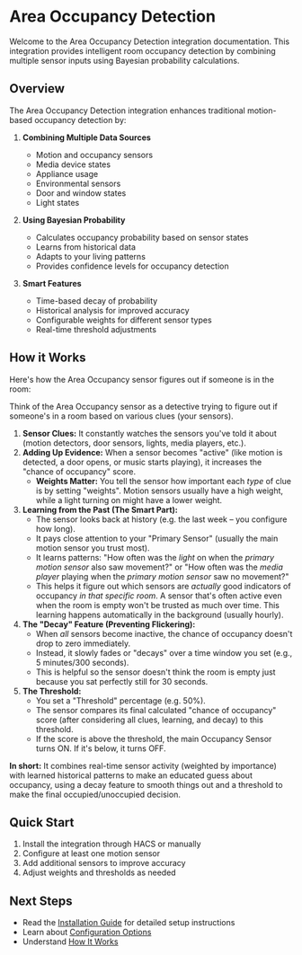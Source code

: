 # Area Occupancy Detection

Welcome to the Area Occupancy Detection integration documentation. This integration provides intelligent room occupancy detection by combining multiple sensor inputs using Bayesian probability calculations.

## Overview

The Area Occupancy Detection integration enhances traditional motion-based occupancy detection by:

1. **Combining Multiple Data Sources**

      - Motion and occupancy sensors
      - Media device states
      - Appliance usage
      - Environmental sensors
      - Door and window states
      - Light states

2. **Using Bayesian Probability**

      - Calculates occupancy probability based on sensor states
      - Learns from historical data
      - Adapts to your living patterns
      - Provides confidence levels for occupancy detection

3. **Smart Features**

      - Time-based decay of probability
      - Historical analysis for improved accuracy
      - Configurable weights for different sensor types
      - Real-time threshold adjustments

## How it Works


Here's how the Area Occupancy sensor figures out if someone is in the room:

Think of the Area Occupancy sensor as a detective trying to figure out if someone's in a room based on various clues (your sensors).

1.  **Sensor Clues:** It constantly watches the sensors you've told it about (motion detectors, door sensors, lights, media players, etc.).
2.  **Adding Up Evidence:** When a sensor becomes "active" (like motion is detected, a door opens, or music starts playing), it increases the "chance of occupancy" score.
    *   **Weights Matter:** You tell the sensor how important each *type* of clue is by setting "weights". Motion sensors usually have a high weight, while a light turning on might have a lower weight.
3.  **Learning from the Past (The Smart Part):**
    *   The sensor looks back at history (e.g. the last week – you configure how long).
    *   It pays close attention to your "Primary Sensor" (usually the main motion sensor you trust most).
    *   It learns patterns: "How often was the *light* on when the *primary motion sensor* also saw movement?" or "How often was the *media player* playing when the *primary motion sensor* saw no movement?"
    *   This helps it figure out which sensors are *actually* good indicators of occupancy *in that specific room*. A sensor that's often active even when the room is empty won't be trusted as much over time. This learning happens automatically in the background (usually hourly).
4.  **The "Decay" Feature (Preventing Flickering):**
    *   When *all* sensors become inactive, the chance of occupancy doesn't drop to zero immediately.
    *   Instead, it slowly fades or "decays" over a time window you set (e.g., 5 minutes/300 seconds).
    *   This is helpful so the sensor doesn't think the room is empty just because you sat perfectly still for 30 seconds.
5.  **The Threshold:**
    *   You set a "Threshold" percentage (e.g. 50%).
    *   The sensor compares its final calculated "chance of occupancy" score (after considering all clues, learning, and decay) to this threshold.
    *   If the score is above the threshold, the main Occupancy Sensor turns ON. If it's below, it turns OFF.

**In short:** It combines real-time sensor activity (weighted by importance) with learned historical patterns to make an educated guess about occupancy, using a decay feature to smooth things out and a threshold to make the final occupied/unoccupied decision.


## Quick Start

1. Install the integration through HACS or manually
2. Configure at least one motion sensor
3. Add additional sensors to improve accuracy
4. Adjust weights and thresholds as needed

## Next Steps

- Read the [Installation Guide](getting-started/installation.md) for detailed setup instructions
- Learn about [Configuration Options](getting-started/configuration.md)
- Understand [How It Works](features/probability-calculation.md)
